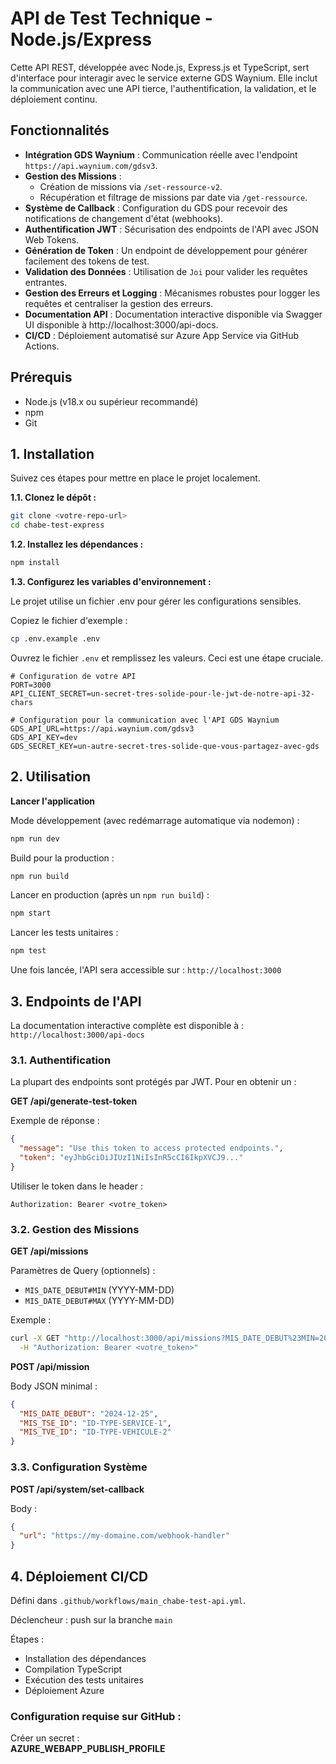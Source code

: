 # API de Test Technique - Node.js/Express

Cette API REST, développée avec Node.js, Express.js et TypeScript, sert d'interface pour interagir avec le service externe GDS Waynium. Elle inclut la communication avec une API tierce, l'authentification, la validation, et le déploiement continu.

## Fonctionnalités

- **Intégration GDS Waynium** : Communication réelle avec l'endpoint `https://api.waynium.com/gdsv3`.
- **Gestion des Missions** :
  - Création de missions via `/set-ressource-v2`.
  - Récupération et filtrage de missions par date via `/get-ressource`.
- **Système de Callback** : Configuration du GDS pour recevoir des notifications de changement d'état (webhooks).
- **Authentification JWT** : Sécurisation des endpoints de l'API avec JSON Web Tokens.
- **Génération de Token** : Un endpoint de développement pour générer facilement des tokens de test.
- **Validation des Données** : Utilisation de `Joi` pour valider les requêtes entrantes.
- **Gestion des Erreurs et Logging** : Mécanismes robustes pour logger les requêtes et centraliser la gestion des erreurs.
- **Documentation API** : Documentation interactive disponible via Swagger UI disponible à http://localhost:3000/api-docs.
- **CI/CD** : Déploiement automatisé sur Azure App Service via GitHub Actions.

## Prérequis

- Node.js (v18.x ou supérieur recommandé)
- npm
- Git

## 1. Installation

Suivez ces étapes pour mettre en place le projet localement.

**1.1. Clonez le dépôt :**

```bash
git clone <votre-repo-url>
cd chabe-test-express
```

**1.2. Installez les dépendances :**

```bash
npm install
```

**1.3. Configurez les variables d'environnement :**

Le projet utilise un fichier .env pour gérer les configurations sensibles.

Copiez le fichier d'exemple :

```bash
cp .env.example .env
```

Ouvrez le fichier `.env` et remplissez les valeurs. Ceci est une étape cruciale.

```
# Configuration de votre API
PORT=3000
API_CLIENT_SECRET=un-secret-tres-solide-pour-le-jwt-de-notre-api-32-chars

# Configuration pour la communication avec l'API GDS Waynium
GDS_API_URL=https://api.waynium.com/gdsv3
GDS_API_KEY=dev
GDS_SECRET_KEY=un-autre-secret-tres-solide-que-vous-partagez-avec-gds
```

## 2. Utilisation

**Lancer l'application**

Mode développement (avec redémarrage automatique via nodemon) :

```bash
npm run dev
```

Build pour la production :

```bash
npm run build
```

Lancer en production (après un `npm run build`) :

```bash
npm start
```

Lancer les tests unitaires :

```bash
npm test
```

Une fois lancée, l'API sera accessible sur : `http://localhost:3000`

## 3. Endpoints de l'API

La documentation interactive complète est disponible à :  
`http://localhost:3000/api-docs`

### 3.1. Authentification

La plupart des endpoints sont protégés par JWT. Pour en obtenir un :

**GET /api/generate-test-token**

Exemple de réponse :

```json
{
  "message": "Use this token to access protected endpoints.",
  "token": "eyJhbGciOiJIUzI1NiIsInR5cCI6IkpXVCJ9..."
}
```

Utiliser le token dans le header :

```
Authorization: Bearer <votre_token>
```

### 3.2. Gestion des Missions

**GET /api/missions**

Paramètres de Query (optionnels) :

- `MIS_DATE_DEBUT#MIN` (YYYY-MM-DD)
- `MIS_DATE_DEBUT#MAX` (YYYY-MM-DD)

Exemple :

```bash
curl -X GET "http://localhost:3000/api/missions?MIS_DATE_DEBUT%23MIN=2023-01-01" \
  -H "Authorization: Bearer <votre_token>"
```

**POST /api/mission**

Body JSON minimal :

```json
{
  "MIS_DATE_DEBUT": "2024-12-25",
  "MIS_TSE_ID": "ID-TYPE-SERVICE-1",
  "MIS_TVE_ID": "ID-TYPE-VEHICULE-2"
}
```

### 3.3. Configuration Système

**POST /api/system/set-callback**

Body :

```json
{
  "url": "https://my-domaine.com/webhook-handler"
}
```

## 4. Déploiement CI/CD

Défini dans `.github/workflows/main_chabe-test-api.yml`.

Déclencheur : push sur la branche `main`

Étapes :

- Installation des dépendances
- Compilation TypeScript
- Exécution des tests unitaires
- Déploiement Azure

### Configuration requise sur GitHub :

Créer un secret :  
**AZURE_WEBAPP_PUBLISH_PROFILE**
